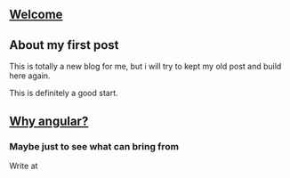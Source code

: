 ## [Welcome](/blog/post/welcome)
## About my first post

This is totally a new blog for me, but i will try to kept my old post and build here again.

This is definitely a good start.


## [Why angular?](/blog/post/why-angular)
### Maybe just to see what can bring from

Write at 